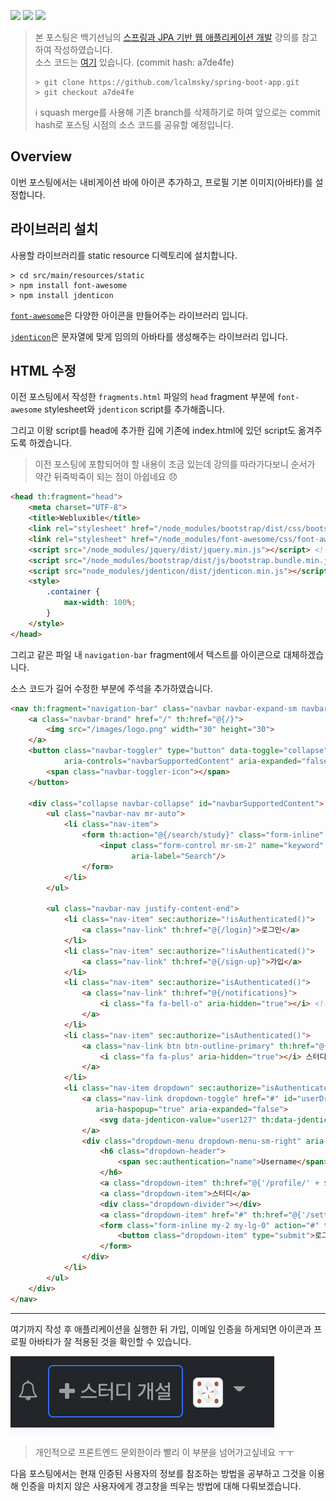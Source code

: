 ![](https://img.shields.io/badge/spring--boot-2.5.4-red) ![](https://img.shields.io/badge/gradle-7.1.1-brightgreen) ![](https://img.shields.io/badge/java-11-blue)

> 본 포스팅은 백기선님의 [스프링과 JPA 기반 웹 애플리케이션 개발](https://www.inflearn.com/course/%EC%8A%A4%ED%94%84%EB%A7%81-JPA-%EC%9B%B9%EC%95%B1/dashboard) 강의를 참고하여 작성하였습니다.  
> 소스 코드는 [여기](https://github.com/lcalmsky/spring-boot-app) 있습니다. (commit hash: a7de4fe)
> ```shell
> > git clone https://github.com/lcalmsky/spring-boot-app.git
> > git checkout a7de4fe
> ```
> ℹ️ squash merge를 사용해 기존 branch를 삭제하기로 하여 앞으로는 commit hash로 포스팅 시점의 소스 코드를 공유할 예정입니다.

## Overview

이번 포스팅에서는 내비게이션 바에 아이콘 추가하고, 프로필 기본 이미지(아바타)를 설정합니다.

## 라이브러리 설치

사용할 라이브러리를 static resource 디렉토리에 설치합니다.

```shell
> cd src/main/resources/static
> npm install font-awesome
> npm install jdenticon
```

[`font-awesome`](https://fontawesome.com/)은 다양한 아이콘을 만들어주는 라이브러리 입니다. 

[`jdenticon`](https://jdenticon.com/)은 문자열에 맞게 임의의 아바타를 생성해주는 라이브러리 입니다.

## HTML 수정

이전 포스팅에서 작성한 `fragments.html` 파일의 `head` fragment 부분에 `font-awesome` stylesheet와 `jdenticon` script를 추가해줍니다.

그리고 이왕 script를 head에 추가한 김에 기존에 index.html에 있던 script도 옮겨주도록 하겠습니다.

> 이전 포스팅에 포함되어야 할 내용이 조금 있는데 강의를 따라가다보니 순서가 약간 뒤죽박죽이 되는 점이 아쉽네요 😞

```html
<head th:fragment="head">
    <meta charset="UTF-8">
    <title>Webluxible</title>
    <link rel="stylesheet" href="/node_modules/bootstrap/dist/css/bootstrap.min.css"/>
    <link rel="stylesheet" href="/node_modules/font-awesome/css/font-awesome.min.css"/> <!--font-awesome 추가-->
    <script src="/node_modules/jquery/dist/jquery.min.js"></script> <!--index.html에서 옮김-->
    <script src="/node_modules/bootstrap/dist/js/bootstrap.bundle.min.js"></script> <!--index.html에서 옮김-->
    <script src="node_modules/jdenticon/dist/jdenticon.min.js"></script> <!--jdenticon script 추가-->
    <style>
        .container {
            max-width: 100%;
        }
    </style>
</head>
```

그리고 같은 파일 내 `navigation-bar` fragment에서 텍스트를 아이콘으로 대체하겠습니다.

소스 코드가 길어 수정한 부분에 주석을 추가하였습니다.

```html
<nav th:fragment="navigation-bar" class="navbar navbar-expand-sm navbar-dark bg-dark">
    <a class="navbar-brand" href="/" th:href="@{/}">
        <img src="/images/logo.png" width="30" height="30">
    </a>
    <button class="navbar-toggler" type="button" data-toggle="collapse" data-target="#navbarSupportedContent"
            aria-controls="navbarSupportedContent" aria-expanded="false" aria-label="Toggle navigation">
        <span class="navbar-toggler-icon"></span>
    </button>

    <div class="collapse navbar-collapse" id="navbarSupportedContent">
        <ul class="navbar-nav mr-auto">
            <li class="nav-item">
                <form th:action="@{/search/study}" class="form-inline" method="get">
                    <input class="form-control mr-sm-2" name="keyword" type="search" placeholder="스터디 찾기"
                           aria-label="Search"/>
                </form>
            </li>
        </ul>

        <ul class="navbar-nav justify-content-end">
            <li class="nav-item" sec:authorize="!isAuthenticated()">
                <a class="nav-link" th:href="@{/login}">로그인</a>
            </li>
            <li class="nav-item" sec:authorize="!isAuthenticated()">
                <a class="nav-link" th:href="@{/sign-up}">가입</a>
            </li>
            <li class="nav-item" sec:authorize="isAuthenticated()">
                <a class="nav-link" th:href="@{/notifications}">
                    <i class="fa fa-bell-o" aria-hidden="true"></i> <!--"알림" 문자열을 종 모양 아이콘으로 수정-->
                </a>
            </li>
            <li class="nav-item" sec:authorize="isAuthenticated()">
                <a class="nav-link btn btn-outline-primary" th:href="@{/notifications}">
                    <i class="fa fa-plus" aria-hidden="true"></i> 스터디 개설 <!--"스터디 개설" 문자열 앞에 플러스 아이콘 추가-->
                </a>
            </li>
            <li class="nav-item dropdown" sec:authorize="isAuthenticated()">
                <a class="nav-link dropdown-toggle" href="#" id="userDropdown" role="button" data-toggle="dropdown"
                   aria-haspopup="true" aria-expanded="false">
                    <svg data-jdenticon-value="user127" th:data-jdenticon-value="${#authentication.name}" width="24" height="24" class="rounded border bg-light"></svg><!--"프로필" 대신 아바타 이미지를 보여줌-->
                </a>
                <div class="dropdown-menu dropdown-menu-sm-right" aria-labelledby="userDropdown">
                    <h6 class="dropdown-header">
                        <span sec:authentication="name">Username</span>
                    </h6>
                    <a class="dropdown-item" th:href="@{'/profile/' + ${#authentication.name}}">프로필</a>
                    <a class="dropdown-item">스터디</a>
                    <div class="dropdown-divider"></div>
                    <a class="dropdown-item" href="#" th:href="@{'/settings/profile'}">설정</a>
                    <form class="form-inline my-2 my-lg-0" action="#" th:action="@{/logout}" method="post">
                        <button class="dropdown-item" type="submit">로그아웃</button>
                    </form>
                </div>
            </li>
        </ul>
    </div>
</nav>
```

---

여기까지 작성 후 애플리케이션을 실행한 뒤 가입, 이메일 인증을 하게되면 아이콘과 프로필 아바타가 잘 적용된 것을 확인할 수 있습니다.

![](https://raw.githubusercontent.com/lcalmsky/spring-boot-app/master/resources/images/10-01.png)

> 개인적으로 프론트엔드 문외한이라 빨리 이 부분을 넘어가고싶네요 ㅜㅜ

다음 포스팅에서는 현재 인증된 사용자의 정보를 참조하는 방법을 공부하고 그것을 이용해 인증을 마치지 않은 사용자에게 경고창을 띄우는 방법에 대해 다뤄보겠습니다.
